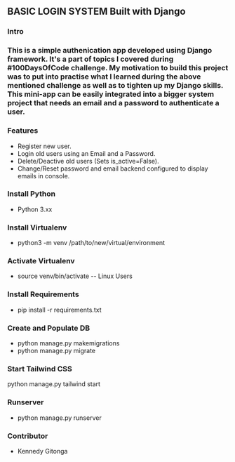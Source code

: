 ## BASIC LOGIN SYSTEM Built with Django
### Intro ##
### This is a simple authenication app developed using Django framework. It's a part of topics I covered during #100DaysOfCode challenge. My motivation to build this project was to put into practise what I learned during the above mentioned challenge as well as to tighten up my Django skills. This mini-app can be easily integrated into a bigger system project that needs an email and a password to authenticate a user. ###

### Features ###
* Register new user.
* Login old users using an Email and a Password. 
* Delete/Deactive old users (Sets is_active=False).
* Change/Reset password and email backend configured to display emails in console.
### Install Python ###
* Python 3.xx
### Install Virtualenv ###
* python3 -m venv /path/to/new/virtual/environment
### Activate Virtualenv ###
* source venv/bin/activate -- Linux Users
### Install Requirements ###
* pip install -r requirements.txt 
### Create and Populate DB ###
* python manage.py makemigrations
* python manage.py migrate
### Start Tailwind CSS ###
python manage.py tailwind start
### Runserver ###
* python manage.py runserver
### Contributor
* Kennedy Gitonga